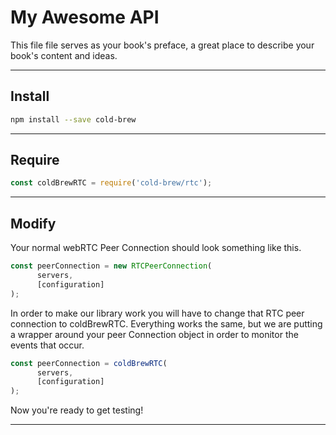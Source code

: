 # My Awesome API

This file file serves as your book's preface, a great place to describe your book's content and ideas.

---

## Install

```bash
npm install --save cold-brew
```

---

## Require
```javascript
const coldBrewRTC = require('cold-brew/rtc');
```

---

## Modify

Your normal webRTC Peer Connection should look something like this.

```javascript
const peerConnection = new RTCPeerConnection(
      servers,
      [configuration]
);
```


In order to make our library work you will have to change that RTC peer connection to coldBrewRTC. Everything works the same, but we are putting a wrapper around your peer Connection object in order to monitor the events that occur.

```javascript
const peerConnection = coldBrewRTC(
      servers,
      [configuration]
);
```

Now you're ready to get testing!

---
